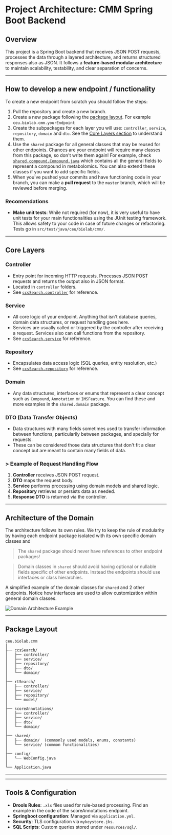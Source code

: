 # Project Architecture: CMM Spring Boot Backend

## Overview

This project is a Spring Boot backend that receives JSON POST requests, processes the data through a layered architecture, and returns structured responses also as JSON. It follows a **feature-based modular architecture** to maintain scalability, testability, and clear separation of concerns.

---

## How to develop a new endpoint / functionality

To create a new endpoint from scratch you should follow the steps:
1. Pull the repository and create a new branch.
2. Create a new package following the [package layout](#package-layout). For example `ceu.biolab.cmm.yourEndpoint`
3. Create the subpackages for each layer you will use: `controller`, `service`, `repository`, `domain` and `dto`. See the [Core Layers section](#core-layers) to understand them.
4. Use the `shared` package for all general classes that may be reused for other endpoints. Chances are your endpoint will require many classes from this package, so don't write them again! For example, check [`shared.compound.Compound.java`](/src/main/java/ceu/biolab/cmm/shared/domain/compound/Compound.java) which contains all the general fields to represent a compound in metabolomics. You can also extend these classes if you want to add specific fields.
5. When you've pushed your commits and have functioning code in your branch, you can make a **pull request** to the `master` branch, which will be reviewed before merging.

### Recomendations

- **Make unit tests**: While not required (for now), it is very useful to have unit tests for your main functionalities using the JUnit testing framework. This allows safety to your code in case of future changes or refactoring. Tests go in `src/test/java/ceu/biolab/cmm/`.

---

## Core Layers

### Controller
- Entry point for incoming HTTP requests. Processes JSON POST requests and returns the output also in JSON format.
- Located in `controller` folders.
- See [`ccsSearch.controller`](/src/main/java/ceu/biolab/cmm/ccsSearch/controller/CompoundCcsController.java) for reference.

### Service
- All core logic of your endpoint. Anything that isn't database queries, domain data structures, or request handling goes here.
- Services are usually called or triggered by the controller after receiving a request. Services also can call functions from the repository.
- See [`ccsSearch.service`](/src/main/java/ceu/biolab/cmm/ccsSearch/service/CcsSearchService.java) for reference.

### Repository
- Encapsulates data access logic (SQL queries, entity resolution, etc.)
- See [`ccsSearch.repository`](/src/main/java/ceu/biolab/cmm/ccsSearch/repository/CcsSearchRepository.java) for reference.

### Domain
- Any data structures, interfaces or enums that represent a clear concept such as `Compound`, `Annotation` or `IMSFeature`. You can find these and more examples in the `shared.domain` package.

### DTO (Data Transfer Objects)
- Data structures with many fields sometimes used to transfer information between functions, particularily between packages, and specially for requests.
- These can be considered those data structures that don't fit a clear concept but are meant to contain many fields of data.

### > Example of Request Handling Flow

1. **Controller** receives JSON POST request.
2. **DTO** maps the request body.
3. **Service** performs processing using domain models and shared logic.
4. **Repository** retrieves or persists data as needed.
5. **Response DTO** is returned via the controller.

---

## Architecture of the Domain

The architecture follows its own rules. We try to keep the rule of modularity by having each endpoint package isolated with its own specific domain classes and 

> The `shared` package should never have references to other endpoint packages!

> Domain classes in `shared` should avoid having optional or nullable fields specific of other endpoints. Instead the endpoints should use interfaces or class hierarchies.

A simplified example of the domain classes for `shared` and 2 other endpoints. Notice how interfaces are used to allow customization within general domain classes.

![Domain Architecture Example](/resources/domain_architecture_example.png)

---

## Package Layout

```
ceu.biolab.cmm
│
├── ccsSearch/
│   ├── controller/
│   ├── service/
│   ├── repository/
│   ├── dto/
│   └── domain/
│
├── rtSearch/
│   ├── controller/
│   ├── service/
│   ├── repository/
│   └── model/
│
├── scoreAnnotations/
│   ├── controller/
│   ├── service/
│   ├── dto/
│   └── domain/
│
├── shared/
│   ├── domain/  (commonly used models, enums, constants)
│   └── service/ (common functionalities)
│
├── config/
│   └── WebConfig.java
│
└── Application.java
```

---


---

## Tools & Configuration

- **Drools Rules**: `.xls` files used for rule-based processing. Find an example in the code of the scoreAnnotations endpoint.
- **Springboot configuration**: Managed via `application.yml`.
- **Security**: TLS configuration via `mykeystore.jks`.
- **SQL Scripts**: Custom queries stored under `resources/sql/`.


